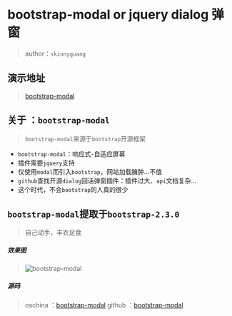 # bootstrap-modal or jquery dialog 弹窗

> author：`skinnyguang`

## 演示地址

> <a href="http://demo.phpcollege.org/bootstrap-modal/index.html" title="bootstrap-modal" target="_blank">bootstrap-modal</a>

## 关于 ：`bootstrap-modal`

> `bootstrap-modal`来源于`bootstrap`开源框架

- `bootstrap-modal`：响应式-自适应屏幕
- 插件需要`jquery`支持
- 仅使用`modal`而引入`bootstrap`，网站加载臃肿...不值
- `github`查找开源`dialog`回话弹窗插件：插件过大、`api`文档复杂...
- 这个时代，不会`bootstrap`的人真的很少

## `bootstrap-modal`提取于`bootstrap-2.3.0`

> 自己动手，丰衣足食

##### 效果图

> ![bootstrap-modal](http://phpcollege.oss-cn-beijing.aliyuncs.com/article-image/2016-12-23/bootstrap-modal1.jpg)

##### 源码

> oschina ：<a href="https://git.oschina.net/skinnyguang/bootstrap-modal" title="bootstrap-modal" target="_blank">bootstrap-modal</a>
> github ：<a href="https://github.com/skinnyguang/bootstrap-modal" title="bootstrap-modal" target="_blank">bootstrap-modal</a>